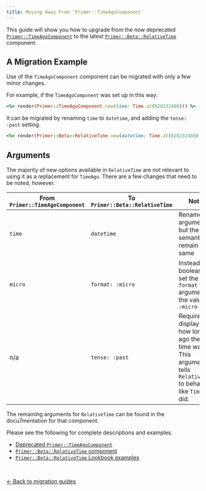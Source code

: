 ```yaml
---
title: Moving Away From `Primer::TimeAgoComponent`
---
```


This guide will show you how to upgrade from the now deprecated
[`Primer::TimeAgoComponent`](https://primer.style/view-components/components/timeago)
to the latest [`Primer::Beta::RelativeTime`](https://primer.style/view-components/components/beta/relativetime)
component.

## A Migration Example

Use of the `TimeAgoComponent` component can be migrated with only a few minor changes.

For example, if the `TimeAgoComponent` was set up in this way:

```rb
<%= render(Primer::TimeAgoComponent.new(time: Time.at(628232400))) %>
```

It can be migrated by renaming `time` to `datetime`, and adding the `tense:
:past` setting.

```rb
<%= render(Primer::Beta::RelativeTime.new(datetime: Time.at(628232400), tense: :past)) %>
```

## Arguments

The majority of new options available in `RelativeTime` are not relevant to
using it as a replacement for `TimeAgo`. There are a few changes that need to be
noted, however.

| From `Primer::TimeAgoComponent` | To `Primer::Beta::RelativeTime` | Notes |
|---------------------------------|---------------------------------|-------|
| `time`  | `datetime`       | Renamed argument, but the semantics remain the same                                                                     |
| `micro` | `format: :micro` | Instead of a boolean flag, set the `format` argument to the value of `:micro`                                           |
| n/a     | `tense: :past`   | Required for displaying how long ago the set time was. This argument tells `RelativeTime` to behave like `TimeAgo` did. |

The remaining arguments for `RelativeTime` can be found in the docu7mentation
for that component. 

Please see the following for complete descriptions and examples.

* [Deprecated `Primer::TimeAgoComponent`](https://primer.style/view-components/components/timeago)
* [`Primer::Beta::RelativeTime` component](https://primer.style/view-components/components/beta/relativetime)
* [`Primer::Beta::RelativeTime` Lookbook examples](https://primer.style/view-components/lookbook/inspect/primer/beta/relative_time_preview/default)

<p>&nbsp;</p>

[&larr; Back to migration guides](https://primer.style/view-components/migration)
